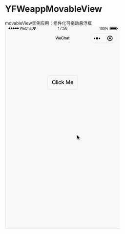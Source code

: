 # YFWeappMovableView
movableView实例应用：组件化可拖动悬浮框
![review](https://github.com/ChinaFanny/YFWeappMovableView/blob/master/images/review.gif)
